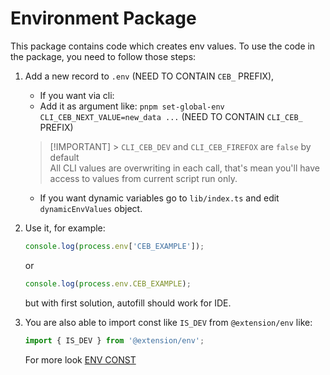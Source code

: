 # Environment Package

This package contains code which creates env values.
To use the code in the package, you need to follow those steps:

1. Add a new record to `.env` (NEED TO CONTAIN `CEB_` PREFIX),

   - If you want via cli:
   - Add it as argument like: `pnpm set-global-env CLI_CEB_NEXT_VALUE=new_data ...` (NEED TO CONTAIN `CLI_CEB_` PREFIX)

   > [!IMPORTANT] > `CLI_CEB_DEV` and `CLI_CEB_FIREFOX` are `false` by default \
   > All CLI values are overwriting in each call, that's mean you'll have access to values from current script run only.

   - If you want dynamic variables go to `lib/index.ts` and edit `dynamicEnvValues` object.

2. Use it, for example:
   ```ts
   console.log(process.env['CEB_EXAMPLE']);
   ```
   or
   ```ts
   console.log(process.env.CEB_EXAMPLE);
   ```
   but with first solution, autofill should work for IDE.
3. You are also able to import const like `IS_DEV` from `@extension/env` like:
   ```ts
   import { IS_DEV } from '@extension/env';
   ```
   For more look [ENV CONST](lib/const.ts)
